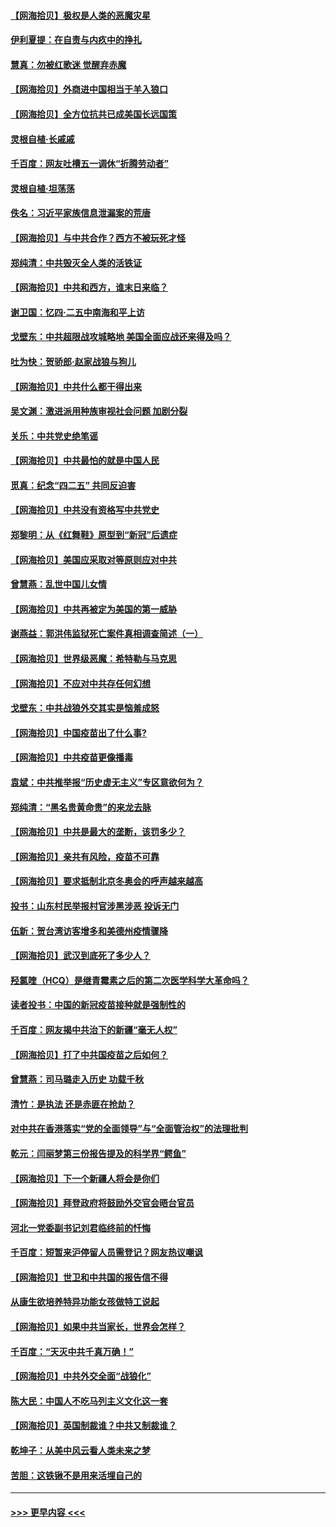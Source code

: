 #### [【网海拾贝】极权是人类的恶魔灾星](../pages/nsc993/n12910697.md?t=04291451) 
#### [伊利夏提：在自责与内疚中的挣扎](../pages/nsc993/n12910493.md?t=04291451) 
#### [慧真：勿被红歌迷 觉醒弃赤魔](../pages/nsc993/n12910485.md?t=04291451) 
#### [【网海拾贝】外商进中国相当于羊入狼口](../pages/nsc993/n12908274.md?t=04291451) 
#### [【网海拾贝】全方位抗共已成美国长远国策](../pages/nsc993/n12906878.md?t=04291451) 
#### [灵根自植‧长戚戚](../pages/nsc993/n12905585.md?t=04291451) 
#### [千百度：网友吐槽五一调休“折腾劳动者”](../pages/nsc993/n12905934.md?t=04291451) 
#### [灵根自植‧坦荡荡](../pages/nsc993/n12905562.md?t=04291451) 
#### [佚名：习近平家族信息泄漏案的荒唐](../pages/nsc993/n12904705.md?t=04291451) 
#### [【网海拾贝】与中共合作？西方不被玩死才怪](../pages/nsc993/n12903873.md?t=04291451) 
#### [郑纯清：中共毁灭全人类的活铁证](../pages/nsc993/n12903785.md?t=04291451) 
#### [【网海拾贝】中共和西方，谁末日来临？](../pages/nsc993/n12903482.md?t=04291451) 
#### [谢卫国：忆四‧二五中南海和平上访](../pages/nsc993/n12902192.md?t=04291451) 
#### [戈壁东：中共超限战攻城略地 美国全面应战还来得及吗？](../pages/nsc993/n12902297.md?t=04291451) 
#### [吐为快：贺骄郎‧赵家战狼与狗儿](../pages/nsc993/n12902280.md?t=04291451) 
#### [【网海拾贝】中共什么都干得出来](../pages/nsc993/n12897500.md?t=04291451) 
#### [吴文渊：激进派用种族审视社会问题 加剧分裂](../pages/nsc993/n12893881.md?t=04291451) 
#### [关乐：中共党史绝笔谣](../pages/nsc993/n12897270.md?t=04291451) 
#### [【网海拾贝】中共最怕的就是中国人民](../pages/nsc993/n12894705.md?t=04291451) 
#### [觅真：纪念“四二五” 共同反迫害](../pages/nsc993/n12894553.md?t=04291451) 
#### [【网海拾贝】中共没有资格写中共党史](../pages/nsc993/n12892231.md?t=04291451) 
#### [郑黎明：从《红舞鞋》原型到“新冠”后遗症](../pages/nsc993/n12890469.md?t=04291451) 
#### [【网海拾贝】美国应采取对等原则应对中共](../pages/nsc993/n12889176.md?t=04291451) 
#### [曾慧燕：乱世中国儿女情](../pages/nsc993/n12887931.md?t=04291451) 
#### [【网海拾贝】中共再被定为美国的第一威胁](../pages/nsc993/n12887580.md?t=04291451) 
#### [谢燕益：郭洪伟监狱死亡案件真相调查简述（一）](../pages/nsc993/n12885648.md?t=04291451) 
#### [【网海拾贝】世界级恶魔：希特勒与马克思](../pages/nsc993/n12884062.md?t=04291451) 
#### [【网海拾贝】不应对中共存任何幻想](../pages/nsc993/n12881460.md?t=04291451) 
#### [戈壁东：中共战狼外交其实是恼羞成怒](../pages/nsc993/n12880392.md?t=04291451) 
#### [【网海拾贝】中国疫苗出了什么事?](../pages/nsc993/n12879124.md?t=04291451) 
#### [【网海拾贝】中共疫苗更像播毒](../pages/nsc993/n12876631.md?t=04291451) 
#### [袁斌：中共推举报“历史虚无主义”专区意欲何为？](../pages/nsc993/n12876530.md?t=04291451) 
#### [郑纯清：“黑名贵黄命贵”的来龙去脉](../pages/nsc993/n12875589.md?t=04291451) 
#### [【网海拾贝】中共是最大的垄断，该罚多少？](../pages/nsc993/n12874006.md?t=04291451) 
#### [【网海拾贝】亲共有风险，疫苗不可靠](../pages/nsc993/n12872224.md?t=04291451) 
#### [【网海拾贝】要求抵制北京冬奥会的呼声越来越高](../pages/nsc993/n12868962.md?t=04291451) 
#### [投书：山东村民举报村官涉黑涉恶 投诉无门](../pages/nsc993/n12869726.md?t=04291451) 
#### [伍新：贺台湾访客增多和美德州疫情骤降](../pages/nsc993/n12865651.md?t=04291451) 
#### [【网海拾贝】武汉到底死了多少人？](../pages/nsc993/n12863707.md?t=04291451) 
#### [羟氯喹（HCQ）是继青霉素之后的第二次医学科学大革命吗？](../pages/nsc993/n12638564.md?t=04291451) 
#### [读者投书：中国的新冠疫苗接种就是强制性的](../pages/nsc993/n12859932.md?t=04291451) 
#### [千百度：网友揭中共治下的新疆“毫无人权”](../pages/nsc993/n12858385.md?t=04291451) 
#### [【网海拾贝】打了中共国疫苗之后如何？](../pages/nsc993/n12857866.md?t=04291451) 
#### [曾慧燕：司马璐走入历史 功载千秋](../pages/nsc993/n12856996.md?t=04291451) 
#### [清竹：是执法 还是赤匪在抢劫？](../pages/nsc993/n12856952.md?t=04291451) 
#### [对中共在香港落实“党的全面领导”与“全面管治权”的法理批判](../pages/nsc993/n12856929.md?t=04291451) 
#### [乾元：闫丽梦第三份报告提及的科学界“鳄鱼”](../pages/nsc993/n12855985.md?t=04291451) 
#### [【网海拾贝】下一个新疆人将会是你们](../pages/nsc993/n12855864.md?t=04291451) 
#### [【网海拾贝】拜登政府将鼓励外交官会晤台官员](../pages/nsc993/n12853615.md?t=04291451) 
#### [河北一党委副书记刘君临终前的忏悔](../pages/nsc993/n12849420.md?t=04291451) 
#### [千百度：短暂来沪停留人员需登记？网友热议嘲讽](../pages/nsc993/n12853497.md?t=04291451) 
#### [【网海拾贝】世卫和中共国的报告信不得](../pages/nsc993/n12850902.md?t=04291451) 
#### [从康生欲培养特异功能女孩做特工说起](../pages/nsc993/n12849289.md?t=04291451) 
#### [【网海拾贝】如果中共当家长，世界会怎样？](../pages/nsc993/n12848436.md?t=04291451) 
#### [千百度：“天灭中共千真万确！”](../pages/nsc993/n12845659.md?t=04291451) 
#### [【网海拾贝】中共外交全面“战狼化”](../pages/nsc993/n12845607.md?t=04291451) 
#### [陈大民：中国人不吃马列主义文化这一套](../pages/nsc993/n12842496.md?t=04291451) 
#### [【网海拾贝】英国制裁谁？中共又制裁谁？](../pages/nsc993/n12840909.md?t=04291451) 
#### [乾坤子：从美中风云看人类未来之梦](../pages/nsc993/n12840590.md?t=04291451) 
#### [苦胆：这铁锹不是用来活埋自己的](../pages/nsc993/n12839512.md?t=04291451) 

----
#### [ >>> 更早内容 <<< ](../indexes/nsc993-earlier.md)
